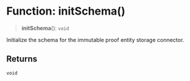 # Function: initSchema()

> **initSchema**(): `void`

Initialize the schema for the immutable proof entity storage connector.

## Returns

`void`
